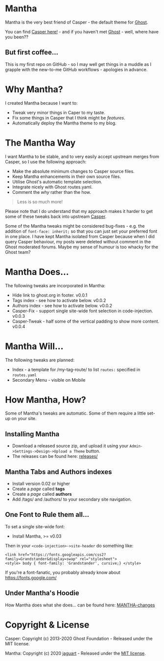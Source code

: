 # Mantha

Mantha is the very best friend of Casper - the default theme for [Ghost](https://github.com/tryghost/ghost/).

You can find [Casper here!](https://github.com/TryGhost/Casper/) - and if you haven't met [Ghost](https://github.com/tryghost/ghost/) - well, where have you been??

## But first coffee...

This is my first repo on GitHub - so I may well get things in a muddle as I grapple with the new-to-me GitHub workflows - apologies in advance.

# Why Mantha?

I created Mantha because I want to:
* Tweak very minor things in Caper to my taste.
* Fix some things in Casper that I think might be _features_.
* Automatically deploy the Mantha theme to my blog.

# The Mantha Way

I want Mantha to be stable, and to very easily accept upstream merges from Casper, so I use the following approach:
* Make the absolute minimum changes to Casper source files.
* Keep Mantha enhancements in their own source files.
* Utilise Ghost's automatic template selection.
* Integrate nicely with Ghost routes.yaml.
* Comment the _why_ rather than the how.

> Less is so much more!

Please note that I do understand that my approach makes it harder to get some of these tweaks back
into upstream [Casper](https://github.com/TryGhost/Casper/).

Some of the Mantha tweaks might be considered bug-fixes - e.g. the addition of ``font-face:
inherit;`` so that you can just set your preferred font in one place. I have kept Mantha isolated
from Casper because when I did query Casper behaviour, my posts were deleted without comment in the
Ghost moderated forums. Maybe my sense of humour is too whacky for the Ghost team?

# Mantha Does...

The following tweaks are incorporated in Mantha:
* Hide link to ghost.org in footer.  v0.0.1
* Tags index - see how to activate below. v0.0.2
* Authors index - see how to activate below. v0.0.2
* Casper-Fix - support single site-wide font selection in code-injection. v0.0.3
* Casper-Tweak - half some of the vertical padding to show more content. v0.0.4

# Mantha Will...

The following tweaks are planned:
* Index - a template for /my-tag-route/ to list ``routes:`` specified in ``routes.yaml``
* Secondary Menu - visible on Mobile

# How Mantha, How?

Some of Mantha's tweaks are automatic. Some of them require a little set-up on your site.

## Installing Mantha
* Download a released source zip, and upload it using your `Admin->Settings->Design->Upload a Theme` button.
* The releases can be found here: [releases/](https://github.com/jaguart/mantha/releases)

## Mantha Tabs and Authors indexes
* Install version 0.02 or higher
* Create a _page_ called **tags**
* Create a _page_ called **authors**
* Add /tags/ and /authors/ to your secondary site navigation.

## One Font to Rule them all...

To set a single site-wide font:

* Install Mantha, >= v0.03

Then in your `<code-injection>->site-header` do something like:
```
<link href="https://fonts.googleapis.com/css2?family=Grandstander&display=swap" rel="stylesheet">
<style> body { font-family: 'Grandstander', cursive;} </style>
```

If you're a font-fanatic, you probably already know about https://fonts.google.com/

## Under Mantha's Hoodie

How Mantha does what she does... can be found here: [MANTHA-changes](MANTHA-changes.md)

# Copyright & License

Casper: Copyright (c) 2013-2020 Ghost Foundation - Released under the MIT license.

Mantha: Copyright (c) 2020 [jaguart](https://github.com/jaguart) - Released under the [MIT license](LICENSE).
